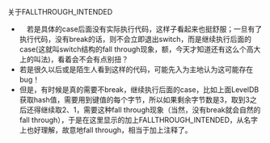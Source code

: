 关于FALLTHROUGH_INTENDED
- 　若是具体的case后面没有实际执行代码，这样子看起来也挺舒服；一旦有了执行代码，没有break的话，则不会立即退出switch，而是继续执行后面的case(这就叫switch结构的fall through现象，额，今天才知道还有这么个高大上的叫法)，看着会不会有点别扭？
- 若是很久以后或是陌生人看到这样的代码，可能先入为主地认为这可能存在bug！
- 但是，有时候是真的需要不break，继续执行后面的case，比如上面LevelDB获取hash值，需要用到键值的每个字节，所以如果剩余字节数是3，取到3之后还得继续取2、1，需要这种fall through现象（当然，没有break就会自然的fall through），于是在这里显示的加上FALLTHROUGH_INTENDED，从名字上也好理解，故意地fall through，相当于加上注释了。

